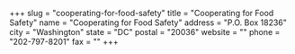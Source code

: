 +++
slug = "cooperating-for-food-safety"
title = "Cooperating for Food Safety"
name = "Cooperating for Food Safety"
address = "P.O. Box 18236"
city = "Washington"
state = "DC"
postal = "20036"
website = ""
phone = "202-797-8201"
fax = ""
+++
